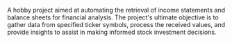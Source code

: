 A hobby project aimed at automating the retrieval of income statements and balance sheets for financial analysis. The project's ultimate objective is to gather data from specified ticker symbols, process the received values, and provide insights to assist in making informed stock investment decisions.
